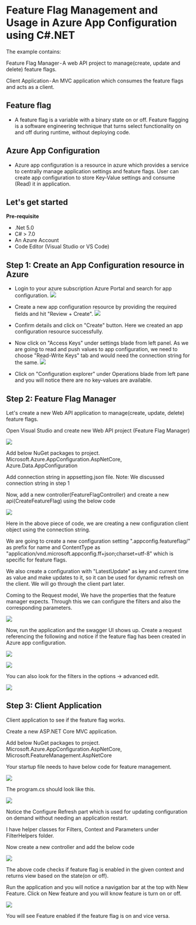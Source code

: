 # Feature Flag Management and Usage in Azure App Configuration using C#.NET

The example contains:

Feature Flag Manager - A web API project to manage(create, update and delete) feature flags.

Client Application - An MVC application which consumes the feature flags and acts as a client.

## Feature flag
- A feature flag is a variable with a binary state on or off. Feature flagging is a software engineering technique that turns select functionality on and off during runtime, without deploying code.

## Azure App Configuration
- Azure app configuration is a resource in azure which provides a service to centrally manage application settings and feature flags. User can create app configuration to store Key-Value settings and consume (Read) it in application.

## Let's get started 
**Pre-requisite** 
 - .Net 5.0
 - C# > 7.0
 - An Azure Account
 - Code Editor (Visual Studio or VS Code)


## Step 1: Create an App Configuration resource in Azure
 - Login to your azure subscription Azure Portal and search for app configuration.
 ![](https://github.com/Vikas1116/FeatureFlagManager/blob/main/Images/1.jpg)
 
 - Create a new app configuration resource by providing the required fields and hit "Review + Create".
 ![](https://github.com/Vikas1116/FeatureFlagManager/blob/main/Images/2.jpg)
 
 - Confirm details and click on "Create" button. Here we created an app configuration resource successfully.
 
 - Now click on "Access Keys" under settings blade from left panel. As we are going to read and push values to app configuration, we need to choose "Read-Write Keys" tab and would need the connection string for the same.
![](https://github.com/Vikas1116/FeatureFlagManager/blob/main/Images/3.jpg)

 - Click on "Configuration explorer" under Operations blade from left pane and you will notice there are no key-values are available.
 
 ## Step 2: Feature Flag Manager
 
 Let's create a new Web API application to manage(create, update, delete) feature flags.
 
 Open Visual Studio and create new Web API project (Feature Flag Manager)
 
 ![](https://github.com/Vikas1116/FeatureFlagManager/blob/main/Images/4.jpg)
 
 Add below NuGet packages to project.
Microsoft.Azure.AppConfiguration.AspNetCore,  Azure.Data.AppConfiguration

Add connection string in appsetting.json file.
Note: We discussed connection string in step 1

Now, add a new controller(FeatureFlagController) and create a new api(CreateFeatureFlag) using the below code

 ![](https://github.com/Vikas1116/FeatureFlagManager/blob/main/Images/5.jpg)

Here in the above piece of code, we are creating a new configuration client object using the connection string.

We are going to create a new configuration setting ".appconfig.featureflag/" as prefix for name and ContentType as "application/vnd.microsoft.appconfig.ff+json;charset=utf-8" which is specific for feature flags.

We also create a configuration with "LatestUpdate" as key and current time as value and make updates to it, so it can be used for dynamic refresh on the client. We will go through the client part later.

Coming to the Request model, We have the properties that the feature manager expects. Through this we can configure the filters and also the corresponding parameters.

![](https://github.com/Vikas1116/FeatureFlagManager/blob/main/Images/6.jpg)

Now, run the application and the swagger UI shows up. Create a request referencing the following and notice if the feature flag has been created in Azure app configuration.

![](https://github.com/Vikas1116/FeatureFlagManager/blob/main/Images/7.jpg)

![](https://github.com/Vikas1116/FeatureFlagManager/blob/main/Images/8.jpg)

You can also look for the filters in the options -> advanced edit.

![](https://github.com/Vikas1116/FeatureFlagManager/blob/main/Images/9.jpg)

## Step 3: Client Application

Client application to see if the feature flag works.

Create a new ASP.NET Core MVC application.

Add below NuGet packages to project.
Microsoft.Azure.AppConfiguration.AspNetCore, Microsoft.FeatureManagement.AspNetCore

Your startup file needs to have below code for feature management.

![](https://github.com/Vikas1116/FeatureFlagManager/blob/main/Images/10.jpg)

The program.cs should look like this.

![](https://github.com/Vikas1116/FeatureFlagManager/blob/main/Images/11.jpg)

Notice the Configure Refresh part which is used for updating configuration on demand without needing an application restart.

I have helper classes for Filters, Context and Parameters under FilterHelpers folder.

Now create a new controller and add the below code

![](https://github.com/Vikas1116/FeatureFlagManager/blob/main/Images/12.jpg)

The above code checks if feature flag is enabled in the given context and returns view based on the state(on or off).

Run the application and you will notice a navigation bar at the top with New Feature. Click on New feature and you will know feature is turn on or off.

![](https://github.com/Vikas1116/FeatureFlagManager/blob/main/Images/13.jpg)

You will see Feature enabled if the feature flag is on and vice versa.




